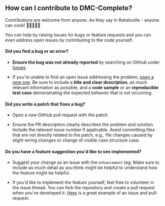 ## How can I contribute to DMC-Complete?

Contributions are welcome from anyone. As they say in Ratatouille - anyone can cook! 🐀🥘👨🏻‍🍳

You can help by raising issues for bugs or feature requests and you can even address open issues by contributing to the code yourself.

#### Did you find a bug or an error?

* **Ensure the bug was not already reported** by searching on GitHub under [Issues](https://github.com/fadilf/DMC-Complete/issues).

* If you're unable to find an open issue addressing the problem, [open a new one](https://github.com/fadilf/DMC-Complete/issues/new). Be sure to include a **title and clear description**, as much relevant information as possible, and a **code sample** or an **reproducible test case** demonstrating the expected behavior that is not occurring.

#### **Did you write a patch that fixes a bug?**

* Open a new GitHub pull request with the patch.

* Ensure the PR description clearly describes the problem and solution. Include the relevant issue number if applicable. Avoid committing files that are not directly related to the patch, e.g., file changes caused by slight wiring changes or change of visible case structure case.

#### **Do you have a feature suggestion you'd like to see implemented?**

* Suggest your change as an issue with the `enhancement` tag. Make sure to include as much detail as you think might be helpful to understand how the feature might be helpful.

* If you'd like to implement the feature yourself, feel free to volunteer in the issue thread. You can fork the repository and create a pull request when you've developed it. [Here](https://github.com/fadilf/DMC-Complete/issues/1) is a great example of an issue and pull-request.